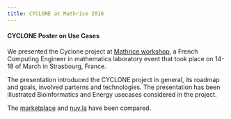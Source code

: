 ```yaml
---
title: CYCLONE at Mathrice 2016
---
```

#### CYCLONE Poster on Use Cases

We presented the Cyclone project at <a href="https://indico.math.cnrs.fr/event/940">Mathrice workshop</a>, a French Computing Engineer in mathematics laboratory event that took place on 14-18 of March in Strasbourg, France.

The presentation introduced the CYCLONE project in general, its roadmap and goals, involved parterns and technologies. The presentation has been illustrated Bioinformatics and Energy usecases considered in the project. 

The <a href="https://marketplace.stratuslab.eu/">marketplace</a> and <a href="https://nuv.la">nuv.la</a> have been compared.
